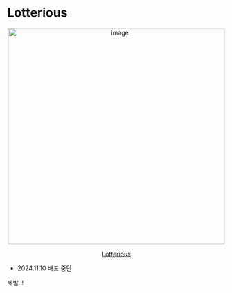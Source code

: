 # Lotterious

<div align="center">
  <img width="500" alt="image" src="https://github.com/lifthus/lotterious/assets/108582413/fa1d8bc7-a627-4eb5-823a-0979218de83e">
</div>

<div align="center">
  
[Lotterious](https://lotterious.com)
</div>

- 2024.11.10 배포 중단

제발..!
